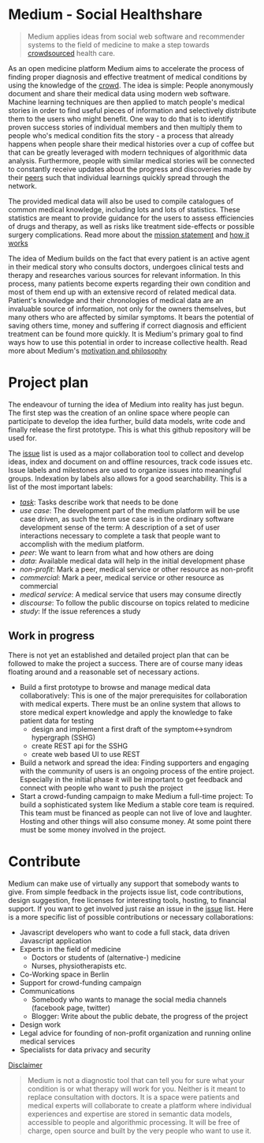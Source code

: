 Medium - Social Healthshare
======

> Medium applies ideas from social web software and recommender systems to the field of medicine to make a step towards [crowdsourced](https://github.com/bennidi/medium/wiki/Crowdsourcing) health care.

As an open medicine platform Medium aims to accelerate the process of finding proper diagnosis and effective treatment of medical conditions by using the knowledge of the [crowd](https://github.com/bennidi/medium/wiki/Crowdsourcing). The idea is simple: People anonymously document and share their medical data using modern web software. Machine learning techniques are then applied to match people's medical stories in order to find useful pieces of information and selectively distribute them to the users who might benefit. One way to do that is to identify proven success stories of individual members and then multiply them to people who's medical condition fits the story - a process that already happens when people share their medical histories over a cup of coffee but that can be greatly leveraged with modern techniques of algorithmic data analysis. Furthermore, people with similar medical stories will be connected to constantly receive updates about the progress and discoveries made by their [peers](https://github.com/bennidi/medium/wiki/Medical-Profiles#medical-buddies) such that individual learnings quickly spread through the network.

The provided medical data will also be used to compile catalogues of common medical knowledge, including lots and lots of statistics. These statistics are meant to provide guidance for the users to assess efficiencies of drugs and therapy, as well as risks like treatment side-effects or possible surgery complications. Read more about the [mission statement](http://github.com/bennidi/medium/wiki/Mission-Statement) and [how it works](http://github.com/bennidi/medium/wiki/How-it-works)

The idea of Medium builds on the fact that every patient is an active agent in their medical story who consults doctors, undergoes clinical tests and therapy and researches various sources for relevant information. In this process, many patients become experts regarding their own condition and most of them end up with an extensive record of related medical data. Patient's knowledge and their chronologies of medical data are an invaluable source of information, not only for the owners themselves, but many others who are affected by similar symptoms. It bears the potential of saving others time, money and suffering if correct diagnosis and efficient treatment can be found more quickly. It is Medium's primary goal to find ways how to use this potential in order to increase collective health. Read more about Medium's [motivation and philosophy](http://github.com/bennidi/medium/Motivation-and-Philosophy)


# Project plan
The endeavour of turning the idea of Medium into reality has just begun. The first step was the creation of an online space where people can participate to develop the idea further, build data models, write code and finally release the first prototype. This is what this github repository will be used for.

The [issue](https://github.com/bennidi/medium/issues) list is used as a major collaboration tool to collect and develop ideas, index and document on and offline resources, track code issues etc. Issue labels and milestones are used to organize issues into meaningful groups. Indexation by labels also allows for a good searchability. This is a list of the most important labels:
 + *[task](https://github.com/bennidi/medium/issues?q=label%3Atask+)*: Tasks describe work that needs to be done
 + *use case*: The development part of the medium platform will be use case driven, as such the term use case is in the ordinary software development sense of the term: A description of a set of user interactions necessary to complete a task that people want to accomplish with the medium platform.
 + *peer*: We want to learn from what and how others are doing
 + *data*: Available medical data will help in the initial development phase
 + *non-profit*: Mark a peer, medical service or other resource as non-profit
 + *commercial*: Mark a peer, medical service or other resource as commercial
 + *medical service*: A medical service that users may consume directly
 + *discourse*: To follow the public discourse on topics related to medicine
 + *study*: If the issue references a study

## Work in progress
There is not yet an established and detailed project plan that can be followed to make the project a success. There are of course many ideas floating around and a reasonable set of necessary actions.

* Build a first prototype to browse and manage medical data collaboratively: This is one of the major prerequisites for collaboration with medical experts. There must be an online system that allows to store medical expert knowledge and apply the knowledge to fake patient data for testing
  * design and implement a first draft of the symptom<->syndrom hypergraph (SSHG)
  * create REST api for the SSHG
  * create web based UI to use REST
* Build a network and spread the idea: Finding supporters and engaging with the community of users is an ongoing process of the entire project. Especially in the initial phase it will be important to get feedback and connect with people who want to push the project
* Start a crowd-funding campaign to make Medium a full-time project: To build a sophisticated system like Medium a stable core team is required. This team must be financed as people can not live of love and laughter. Hosting and other things will also consume money. At some point there must be some money involved in the project.

# Contribute
Medium can make use of virtually any support that somebody wants to give. From simple feedback in the projects issue list, code contributions, design suggestion, free licenses for interesting tools, hosting, to financial support. If you want to get involved just raise an issue in the [issue](https://github.com/bennidi/medium/issues) list. Here is a more specific list of possible contributions or necessary collaborations:

+ Javascript developers who want to code a full stack, data driven Javascript application
+ Experts in the field of medicine
  + Doctors or students of (alternative-) medicine
  + Nurses, physiotherapists etc.
+ Co-Working space in Berlin
+ Support for crowd-funding campaign
+ Communications
  + Somebody who wants to manage the social media channels (facebook page, twitter)
  + Blogger: Write about the public debate, the progress of the project
+ Design work
+ Legal advice for founding of non-profit organization and running online medical services
+ Specialists for data privacy and security


[Disclaimer](http://github.com/bennidi/medium/wiki/Disclaimer)
> Medium is not a diagnostic tool that can tell you for sure what your condition is or what therapy will work for you. Neither is it meant to replace consultation with doctors. It is a space were patients and medical experts will collaborate to create a platform where individual experiences and expertise are stored in semantic data models, accessible to people and algorithmic processing. It will be free of charge, open source and built by the very people who want to use it.

